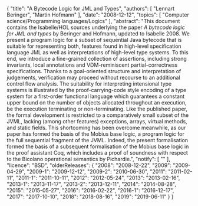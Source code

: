 {
    "title": "A Bytecode Logic for JML and Types",
    "authors": [
        "Lennart Beringer",
        "Martin Hofmann"
    ],
    "date": "2008-12-12",
    "topics": [
        "Computer science/Programming languages/Logics"
    ],
    "abstract": "This document contains the Isabelle/HOL sources underlying the paper <i>A bytecode logic for JML and types</i> by Beringer and Hofmann, updated to Isabelle 2008. We present a program logic for a subset of sequential Java bytecode that is suitable for representing both, features found in high-level specification language JML as well as interpretations of high-level type systems. To this end, we introduce a fine-grained collection of assertions, including strong invariants, local annotations and VDM-reminiscent partial-correctness specifications. Thanks to a goal-oriented structure and interpretation of judgements, verification may proceed without recourse to an additional control flow analysis. The suitability for interpreting intensional type systems is illustrated by the proof-carrying-code style encoding of a type system for a first-order functional language which guarantees a constant upper bound on the number of objects allocated throughout an execution, be the execution terminating or non-terminating. Like the published paper, the formal development is restricted to a comparatively small subset of the JVML, lacking (among other features) exceptions, arrays, virtual methods, and static fields. This shortcoming has been overcome meanwhile, as our paper has formed the basis of the Mobius base logic, a program logic for the full sequential fragment of the JVML. Indeed, the present formalisation formed the basis of a subsequent formalisation of the Mobius base logic in the proof assistant Coq, which includes a proof of soundness with respect to the Bicolano operational semantics by Pichardie.",
    "notify": [
        ""
    ],
    "licence": "BSD",
    "olderReleases": {
        "2008": "2008-12-22",
        "2009": "2009-04-29",
        "2009-1": "2009-12-12",
        "2009-2": "2010-06-30",
        "2011": "2011-02-11",
        "2011-1": "2011-10-11",
        "2012": "2012-05-24",
        "2013": "2013-02-16",
        "2013-1": "2013-11-17",
        "2013-2": "2013-12-11",
        "2014": "2014-08-28",
        "2015": "2015-05-27",
        "2016": "2016-02-22",
        "2016-1": "2016-12-17",
        "2017": "2017-10-10",
        "2018": "2018-08-16",
        "2019": "2019-06-11"
    }
}